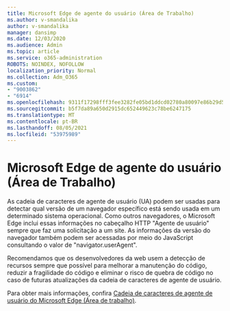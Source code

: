 ```yaml
---
title: Microsoft Edge de agente do usuário (Área de Trabalho)
ms.author: v-smandalika
author: v-smandalika
manager: dansimp
ms.date: 12/03/2020
ms.audience: Admin
ms.topic: article
ms.service: o365-administration
ROBOTS: NOINDEX, NOFOLLOW
localization_priority: Normal
ms.collection: Adm_O365
ms.custom:
- "9003862"
- "6914"
ms.openlocfilehash: 9311f17298fff3fee3282fe05bd1ddcd02780a80097e86b29d56ffd575a9a571
ms.sourcegitcommit: b5f7da89a650d2915dc652449623c78be6247175
ms.translationtype: MT
ms.contentlocale: pt-BR
ms.lasthandoff: 08/05/2021
ms.locfileid: "53975989"
---
```

# <a name="microsoft-edge-user-agent-string-desktop"></a>Microsoft Edge de agente do usuário (Área de Trabalho)

As cadeia de caracteres de agente de usuário (UA) podem ser usadas para detectar qual versão de um navegador específico está sendo usada em um determinado sistema operacional. Como outros navegadores, o Microsoft Edge inclui essas informações no cabeçalho HTTP "Agente de usuário" sempre que faz uma solicitação a um site. As informações da versão do navegador também podem ser acessadas por meio do JavaScript consultando o valor de "navigator.userAgent".

Recomendamos que os desenvolvedores da web usem a detecção de recursos sempre que possível para melhorar a manutenção do código, reduzir a fragilidade do código e eliminar o risco de quebra de código no caso de futuras atualizações da cadeia de caracteres de agente de usuário.

Para obter mais informações, confira [Cadeia de caracteres de agente de usuário do Microsoft Edge (Área de trabalho)](https://docs.microsoft.com/microsoft-edge/web-platform/user-agent-string).